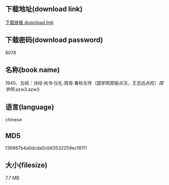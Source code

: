 ## 下载地址(download link)
[下载链接 download link](https://voluble-croquembouche-d321dc.netlify.app/?s=1940%E3%80%81%E4%BA%94%E7%BB%8F%EF%BC%9A%E8%AF%97%E7%BB%8F%C2%B7%E5%B0%9A%E4%B9%A6%C2%B7%E4%BB%AA%E7%A4%BC%C2%B7%E5%91%A8%E6%98%93%C2%B7%E6%98%A5%E7%A7%8B%E5%B7%A6%E4%BC%A0%EF%BC%88%E5%9B%BD%E5%AD%A6%E7%BD%91%E5%8E%9F%E7%89%88%E7%82%B9%E6%B3%A8%EF%BC%8C%E7%8E%8B%E5%BF%97%E8%BF%9C%E7%82%B9%E6%A0%A1%EF%BC%89_%E5%9B%BD%E5%AD%A6%E7%BD%91_.azw3)

## 下载密码(download password)
8078

## 名称(book name)
1940、五经：诗经·尚书·仪礼·周易·春秋左传（国学网原版点注，王志远点校）_国学网_.azw3.azw3

## 语言(language)
chinese

## MD5
f36867b4a0dcda0cb63532259ec18111

## 大小(filesize)
7.7 MB
